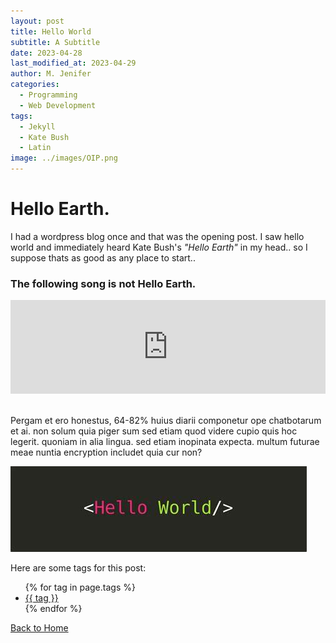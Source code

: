 ```yaml
---
layout: post
title: Hello World
subtitle: A Subtitle
date: 2023-04-28
last_modified_at: 2023-04-29
author: M. Jenifer
categories:
  - Programming
  - Web Development
tags:
  - Jekyll
  - Kate Bush
  - Latin
image: ../images/OIP.png
---
```


<link rel="stylesheet" type="text/css" href="./_css/styles.css">

<h1>Hello Earth.</h1>


<p>I had a wordpress blog once and that was the opening post. I saw hello world and immediately heard Kate Bush's <em>"Hello Earth"</em> in my head.. so I suppose thats as good as any place to start..</p>

<h3>The following song is not Hello Earth.</h3>

<div class="video-container">
  <iframe width="100%" height="auto" src="https://www.youtube.com/embed/oKOmhHWFuB4?autoplay=1" title="YouTube video player" frameborder="0" allow="accelerometer; autoplay; clipboard-write; encrypted-media; gyroscope; picture-in-picture; web-share" allowfullscreen></iframe>

</div>

<br>

<p>Pergam et ero honestus, 64-82% huius diarii componetur ope chatbotarum et ai. non solum quia piger sum sed etiam quod videre cupio quis hoc legerit. quoniam in alia lingua. sed etiam inopinata expecta. multum futurae meae nuntia encryption includet quia cur non?</p>


<img src="https://raw.githubusercontent.com/matthewjenifer/matthewjenifer.github.io/main/images/OIP.jpeg">

<!-- <p>How did you even get here ~~Sah~~ ..:</p>

<ul>
  <li>Making Dubs</li>
  <li>MIDI/Programming</li>
  <li>A/V</li>
</ul>  -->

<p>Here are some tags for this post:</p>
<ul>
{% for tag in page.tags %}
  <li><a href="/tags/{{ tag }}/">{{ tag }}</a></li>
{% endfor %}
</ul>

<p><a href="/">Back to Home</a></p>
